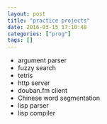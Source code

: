 ```yaml
---
layout: post
title: "practice projects"
date: 2016-03-15 17:10:48
categories: ["prog"]
tags: []
---
```


<!-- Once something crossed over your mind, and you can not remember it after -->

- argument parser
- fuzzy search
- tetris
- http server
- douban.fm client
- Chinese word segmentation
- lisp parser
- lisp compiler
